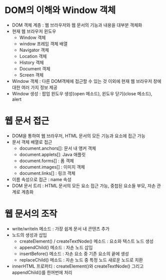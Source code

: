 # DOM의 이해와 Window 객체

- DOM 객체 계층 : 웹 브라우저와 웹 문서의 기능과 내용을 대부분 객체화
- 현재 웹 브라우저 윈도우
  - Window 객체
  - window 프레임 객체 배열
  - Navigator 객체
  - Location 객체
  - History 객체
  - Document 객체
  - Screen 객체
- Window 객체 : 다른 DOM객체에 접근할 수 있는 것 이외에 현재 웹 브라우저 창에 대한 여러 가지 정보 제공
- Window 생성 : 팝업 윈도우 생성(open 메소드), 윈도우 닫기(close 메소드), alert



# 웹 문서 접근

- DOM을 통하여 웹 브라우저, HTML 문서의 모든 기능과 요소에 접근 가능
- 문서 객체 배열로 접근
  - document.anchors[]: 문서 내 앵커 객체
  - document.applets[]: Java 애플릿
  - document.forms[] : 폼 객체
  - document.images[] : 이미지 객체
  - document.links[] : 링크 객체
- 이름 속성으로 접근 : name 속성
- DOM 문서 트리 : HTML 문서의 모든 요소 접근 가능, 중첩된 요소들 부모, 자손 관계로 계층화



# 웹 문서의 조작

- write/writeln 메소드 : 가장 쉽게 문서 내 콘텐츠 추가
- 노드의 생성과 삽입
  - createElement() / createTextNode() 메소드 : 요소와 텍스트 노드 생성
  - appendChild() 메소드 : 자손 노드 삽입
  - insertBefore() 메소드 : 자손 요소 중 기존 요소의 끝에 생성
  - replaceChild() 메소드 : 자손 노드 중 특정 노드 새로운 노드로 치환
- innerHTML 프로퍼티 : createElement()와 createTextNode() 그리고 appendChild()를 한꺼번에 처리